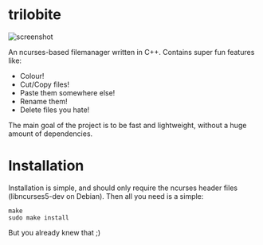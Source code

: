 trilobite
=========

![screenshot](https://raw.github.com/kirbyman62/trilobite/master/preview.png)

An ncurses-based filemanager written in C++. Contains super fun features like:
* Colour!
* Cut/Copy files!
* Paste them somewhere else!
* Rename them!
* Delete files you hate!

The main goal of the project is to be fast and lightweight, without a huge amount of dependencies.

Installation
============
Installation is simple, and should only require the ncurses header files (libncurses5-dev on Debian). Then all you need is a simple:

```
make
sudo make install
```

But you already knew that ;) 

